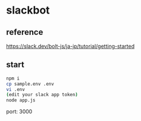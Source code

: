 # slackbot

## reference

https://slack.dev/bolt-js/ja-jp/tutorial/getting-started

## start

```bash
npm i
cp sample.env .env
vi .env
(edit your slack app token)
node app.js
```

port: 3000
